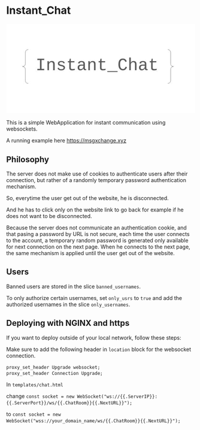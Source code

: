 # Instant_Chat

![logo](static/logo.jpg)

This is a simple WebApplication for instant communication using websockets.

A running example here https://msgxchange.xyz

## Philosophy

The server does not make use of cookies to authenticate users after their connection, but rather of a randomly temporary password authentication mechanism. 

So, everytime the user get out of the website, he is disconnected.

And he has to click only on the website link to go back for example if he does not want to be disconnected.

Because the server does not communicate an authentication cookie, and that pasing a password by URL is not secure, each time the user connects to the account, a temporary random password is generated only available for next connection on the next page. When he connects to the next page, the same mechanism is applied until the user get out of the website. 

## Users

Banned users are stored in the slice `banned_usernames`.

To only authorize certain usernames, set `only_usrs` to `true` and add the authorized usernames in the slice `only_usernames`.

## Deploying with NGINX and https

If you want to deploy outside of your local network, follow these steps:

Make sure to add the following header in `location` block for the websocket connection.

```
proxy_set_header Upgrade websocket;
proxy_set_header Connection Upgrade;
```

In `templates/chat.html`

change `const socket = new WebSocket("ws://{{.ServerIP}}:{{.ServerPort}}/ws/{{.ChatRoom}}{{.NextURL}}");`

to `const socket = new WebSocket("wss://your_domain_name/ws/{{.ChatRoom}}{{.NextURL}}");`


